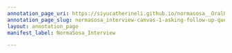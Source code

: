 ```yaml
---
annotation_page_uri: https://siyucatherineli.github.io/normasosa__OralHistory/annotations/normasosa_interview-canvas-1-asking-follow-up-question-about-sosa-s-ideas-about--opinions--have-significance--.json
annotation_page_slug: normasosa_interview-canvas-1-asking-follow-up-question-about-sosa-s-ideas-about--opinions--have-significance--
layout: annotation_page
manifest_label: NormaSosa_Interview

---
```

